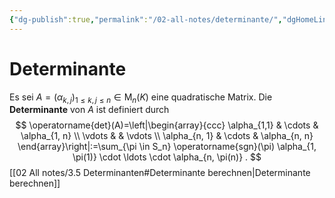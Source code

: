 ```yaml
---
{"dg-publish":true,"permalink":"/02-all-notes/determinante/","dgHomeLink":true,"dgPassFrontmatter":false}
---
```


# Determinante
Es sei $A=\left(\alpha_{k, j}\right)_{1 \leq k, j \leq n} \in \mathrm{M}_n(K)$ eine quadratische Matrix. Die **Determinante** von $A$ ist definiert durch
$$
\operatorname{det}(A)=\left|\begin{array}{ccc}
\alpha_{1,1} & \cdots & \alpha_{1, n} \\
\vdots & & \vdots \\
\alpha_{n, 1} & \cdots & \alpha_{n, n}
\end{array}\right|:=\sum_{\pi \in S_n} \operatorname{sgn}(\pi) \alpha_{1, \pi(1)} \cdot \ldots \cdot \alpha_{n, \pi(n)} .
$$
[[02 All notes/3.5 Determinanten#Determinante berechnen|Determinante berechnen]]
